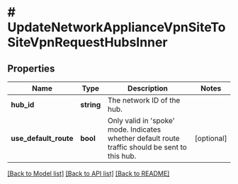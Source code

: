 # # UpdateNetworkApplianceVpnSiteToSiteVpnRequestHubsInner

## Properties

Name | Type | Description | Notes
------------ | ------------- | ------------- | -------------
**hub_id** | **string** | The network ID of the hub. |
**use_default_route** | **bool** | Only valid in &#39;spoke&#39; mode. Indicates whether default route traffic should be sent to this hub. | [optional]

[[Back to Model list]](../../README.md#models) [[Back to API list]](../../README.md#endpoints) [[Back to README]](../../README.md)
